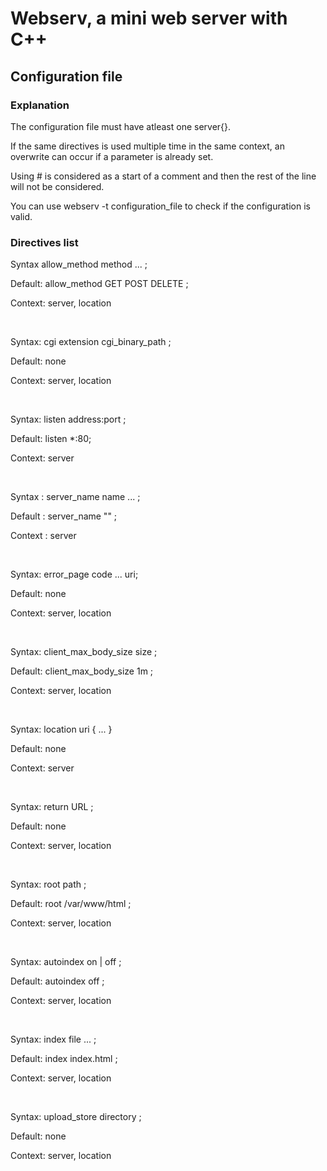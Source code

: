 <h1>Webserv, a mini web server with C++</h1>

<h2>Configuration file</h2>

<h3>Explanation</h3>

<p>The configuration file must have atleast one server{}.</p>
<p>If the same directives is used multiple time in the same context, an overwrite can occur if a parameter is already set.</p>
<p>Using # is considered as a start of a comment and then the rest of the line will not be considered.</p>
<p>You can use webserv -t configuration_file to check if the configuration is valid.</p>

<h3>Directives list</h3>

<p>Syntax allow_method method ... ;</p>
<p>Default: allow_method GET POST DELETE ;</p>
<p>Context: server, location</p>
<p>&nbsp;</p>

<p>Syntax: cgi extension cgi_binary_path ;</p>
<p>Default: none</p>
<p>Context: server, location</p>
<p>&nbsp;</p>

<p>Syntax: listen address:port ;</p>
<p>Default: listen *:80;</p>
<p>Context: server</p>
<p>&nbsp;</p>

<p>Syntax : server_name name ... ;</p>
<p>Default : server_name "" ;</p>
<p>Context : server</p>
<p>&nbsp;</p>

<p>Syntax: error_page code ... uri;</p>
<p>Default: none</p>
<p>Context: server, location</p>
<p>&nbsp;</p>

<p>Syntax: client_max_body_size size ;</p>
<p>Default: client_max_body_size 1m ;</p>
<p>Context: server, location</p>
<p>&nbsp;</p>

<p>Syntax: location uri { ... }</p>
<p>Default: none</p>
<p>Context: server</p>
<p>&nbsp;</p>

<p>Syntax: return URL ;</p>
<p>Default: none</p>
<p>Context: server, location</p>
<p>&nbsp;</p>

<p>Syntax: root path ;</p>
<p>Default: root /var/www/html ;</p>
<p>Context: server, location</p>
<p>&nbsp;</p>

<p>Syntax: autoindex on | off ;</p>
<p>Default: autoindex off ;</p>
<p>Context: server, location</p>
<p>&nbsp;</p>

<p>Syntax: index file ... ;</p>
<p>Default: index index.html ;</p>
<p>Context: server, location</p>
<p>&nbsp;</p>

<p>Syntax: upload_store directory ;</p>
<p>Default: none</p>
<p>Context: server, location</p>
